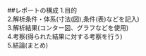 ##レポートの構成
1.目的<br>
2.解析条件・体系(寸法(図),条件(表)などを記入)<br>
3.解析結果(コンター図、グラフなどを使用)<br>
4.考察(得られた結果に対する考察を行う)<br>
5.結論(まとめ)<br>
